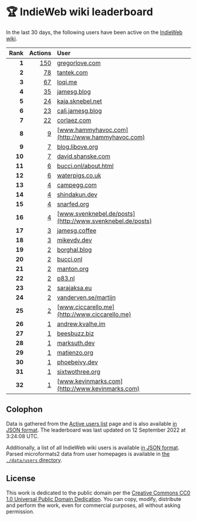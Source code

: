 # 🏆 IndieWeb wiki leaderboard

In the last 30 days, the following users have been active on the [IndieWeb wiki](https://indieweb.org).

| Rank | Actions | User |
|-----:|--------:|:-----|
| **1** | [150](https://indieweb.org/Special:Contributions/Gregorlove.com) | [gregorlove.com](http://gregorlove.com) |
| **2** | [78](https://indieweb.org/Special:Contributions/Tantek.com) | [tantek.com](http://tantek.com) |
| **3** | [67](https://indieweb.org/Special:Contributions/Loqi.me) | [loqi.me](http://loqi.me) |
| **4** | [35](https://indieweb.org/Special:Contributions/Jamesg.blog) | [jamesg.blog](http://jamesg.blog) |
| **5** | [24](https://indieweb.org/Special:Contributions/Kaja.sknebel.net) | [kaja.sknebel.net](http://kaja.sknebel.net) |
| **6** | [23](https://indieweb.org/Special:Contributions/Cali.jamesg.blog) | [cali.jamesg.blog](http://cali.jamesg.blog) |
| **7** | [22](https://indieweb.org/Special:Contributions/Corlaez.com) | [corlaez.com](http://corlaez.com) |
| **8** | [9](https://indieweb.org/Special:Contributions/Www.hammyhavoc.com) | [www.hammyhavoc.com](http://www.hammyhavoc.com) |
| **9** | [7](https://indieweb.org/Special:Contributions/Blog.libove.org) | [blog.libove.org](http://blog.libove.org) |
| **10** | [7](https://indieweb.org/Special:Contributions/David.shanske.com) | [david.shanske.com](http://david.shanske.com) |
| **11** | [6](https://indieweb.org/Special:Contributions/Bucci.onl_about.html) | [bucci.onl/about.html](http://bucci.onl/about.html) |
| **12** | [6](https://indieweb.org/Special:Contributions/Waterpigs.co.uk) | [waterpigs.co.uk](http://waterpigs.co.uk) |
| **13** | [4](https://indieweb.org/Special:Contributions/Campegg.com) | [campegg.com](http://campegg.com) |
| **14** | [4](https://indieweb.org/Special:Contributions/Shindakun.dev) | [shindakun.dev](http://shindakun.dev) |
| **15** | [4](https://indieweb.org/Special:Contributions/Snarfed.org) | [snarfed.org](http://snarfed.org) |
| **16** | [4](https://indieweb.org/Special:Contributions/Www.svenknebel.de_posts) | [www.svenknebel.de/posts](http://www.svenknebel.de/posts) |
| **17** | [3](https://indieweb.org/Special:Contributions/Jamesg.coffee) | [jamesg.coffee](http://jamesg.coffee) |
| **18** | [3](https://indieweb.org/Special:Contributions/Mikevdv.dev) | [mikevdv.dev](http://mikevdv.dev) |
| **19** | [2](https://indieweb.org/Special:Contributions/Borghal.blog) | [borghal.blog](http://borghal.blog) |
| **20** | [2](https://indieweb.org/Special:Contributions/Bucci.onl) | [bucci.onl](http://bucci.onl) |
| **21** | [2](https://indieweb.org/Special:Contributions/Manton.org) | [manton.org](http://manton.org) |
| **22** | [2](https://indieweb.org/Special:Contributions/P83.nl) | [p83.nl](http://p83.nl) |
| **23** | [2](https://indieweb.org/Special:Contributions/Sarajaksa.eu) | [sarajaksa.eu](http://sarajaksa.eu) |
| **24** | [2](https://indieweb.org/Special:Contributions/Vanderven.se_martijn) | [vanderven.se/martijn](http://vanderven.se/martijn) |
| **25** | [2](https://indieweb.org/Special:Contributions/Www.ciccarello.me) | [www.ciccarello.me](http://www.ciccarello.me) |
| **26** | [1](https://indieweb.org/Special:Contributions/Andrew.kvalhe.im) | [andrew.kvalhe.im](http://andrew.kvalhe.im) |
| **27** | [1](https://indieweb.org/Special:Contributions/Beesbuzz.biz) | [beesbuzz.biz](http://beesbuzz.biz) |
| **28** | [1](https://indieweb.org/Special:Contributions/Marksuth.dev) | [marksuth.dev](http://marksuth.dev) |
| **29** | [1](https://indieweb.org/Special:Contributions/Matienzo.org) | [matienzo.org](http://matienzo.org) |
| **30** | [1](https://indieweb.org/Special:Contributions/Phoebeivy.dev) | [phoebeivy.dev](http://phoebeivy.dev) |
| **31** | [1](https://indieweb.org/Special:Contributions/Sixtwothree.org) | [sixtwothree.org](http://sixtwothree.org) |
| **32** | [1](https://indieweb.org/Special:Contributions/Www.kevinmarks.com) | [www.kevinmarks.com](http://www.kevinmarks.com) |


## Colophon

Data is gathered from the [Active users list](https://indieweb.org/Special:ActiveUsers) page and is also available [in JSON format](https://github.com/jgarber623/indieweb-wiki-leaderboard/blob/main/data/leaderboard.json). The leaderboard was last updated on 12 September 2022 at 3:24:08 UTC.

Additionally, a list of all IndieWeb wiki users is available [in JSON format](https://github.com/jgarber623/indieweb-wiki-leaderboard/blob/main/data/users.json). Parsed microformats2 data from user homepages is available in [the `./data/users` directory](https://github.com/jgarber623/indieweb-wiki-leaderboard/blob/main/data/users).

## License

This work is dedicated to the public domain per the [Creative Commons CC0 1.0 Universal Public Domain Dedication](https://creativecommons.org/publicdomain/zero/1.0/). You can copy, modify, distribute and perform the work, even for commercial purposes, all without asking permission.
